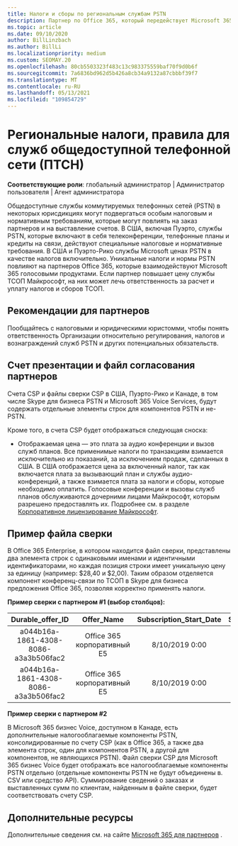 ```yaml
---
title: Налоги и сборы по региональным службам PSTN
description: Партнер по Office 365, который передействует Microsoft 365 голосовыми продуктами, может подвергаться региональным налогам, платам или нормативным требованиям для служб PSTN.
ms.topic: article
ms.date: 09/10/2020
author: BillLinzbach
ms.author: BillLi
ms.localizationpriority: medium
ms.custom: SEOMAY.20
ms.openlocfilehash: 80cb5503323f483c13c983375559baf70f9d0b6f
ms.sourcegitcommit: 7a6836bd962d5b426a8cb34a9132a87cbbbf39f7
ms.translationtype: MT
ms.contentlocale: ru-RU
ms.lasthandoff: 05/13/2021
ms.locfileid: "109854729"
---
```

# <a name="regional-taxes-regulations-for-public-switched-telephone-network-ptsn-services"></a>Региональные налоги, правила для служб общедоступной телефонной сети (ПТСН)

**Соответствующие роли**: глобальный администратор | Администратор пользователя | Агент администратора

Общедоступные службы коммутируемых телефонных сетей (PSTN) в некоторых юрисдикциях могут подвергаться особым налоговым и нормативным требованиям, которые могут повлиять на заказ партнеров и на выставление счетов. В США, включая Пуэрто, службы PSTN, которые включают в себя телеконференции, телефонные планы и кредиты на связи, действуют специальные налоговые и нормативные требования. В США и Пуэрто-Рико службы Microsoft ценах PSTN в качестве налогов включительно.  Уникальные налоги и нормы PSTN повлияют на партнеров Office 365, которые взаимодействуют Microsoft 365 голосовыми продуктами.  Если партнер повышает цену службы ТСОП Майкрософт, на них может лечь ответственность за расчет и уплату налогов и сборов ТСОП.

## <a name="partner-recommendations"></a>Рекомендации для партнеров

Пообщайтесь с налоговыми и юридическими юристомми, чтобы понять ответственность Организации относительно регулирования, налогов и вознаграждений служб PSTN и других потенциальных обязательств.

## <a name="invoice-presentation-and-partner-reconciliation-file"></a>Счет презентации и файл согласования партнеров

Счета CSP и файлы сверки CSP в США, Пуэрто-Рико и Канаде, в том числе Skype для бизнеса PSTN и Microsoft 365 Voice Services, будут содержать отдельные элементы строк для компонентов PSTN и не-PSTN.

Кроме того, в счета CSP будет отображаться следующая сноска:

* Отображаемая цена — это плата за аудио конференции и вызов служб планов.  Все применимые налоги по транзакциям взимается исключительно из показаний, за исключением продаж, сделанных в США.  В США отображается цена за включенный налог, так как включается плата за вызывающий план и службы аудио-конференций, а также взимается плата за налоги и сборы, которые необходимо оплатить.  Голосовые конференции и вызовы служб планов обслуживаются дочерними лицами Майкрософт, которым разрешено предоставлять их.  Подробнее см. в разделе [Корпоративное лицензирование Майкрософт](https://go.microsoft.com/fwlink/?LinkId=690247).

## <a name="reconciliation-file-example"></a>Пример файла сверки

В Office 365 Enterprise, в котором находится файл сверки, представлены два элемента строк с одинаковыми именами и идентичными идентификаторами, но каждая позиция строки имеет уникальную цену за единицу (например: $28,40 и $2,00). Таким образом отделяется компонент конференц-связи по ТСОП в Skype для бизнеса предложения Office 365, позволяя корректно применять налоги.

**Пример сверки с партнером #1 (выбор столбцов):**

|**Durable_offer_ID**|**Offer_Name**|**Subscription_Start_Date**|**Subscription_End_Date**|**Charge_Start_Date**|**Charge_End_Date**|**Charge_Type**|**Unit_Price**|
|:----:|:----:|:----:|:----:|:----:|:----:|:----:|:----:|
|a044b16a-1861-4308-8086-a3a3b506fac2   |Office 365 корпоративный E5   |8/10/2019 0:00   |8/11/2019 0:00   |8/11/2019 0:00|9/10/2019 0:00   |Оплата цикла   |28,4   |
|a044b16a-1861-4308-8086-a3a3b506fac2   |Office 365 корпоративный E5   |8/10/2019 0:00   |8/11/2019 0:00   |8/11/2019 0:00   |9/10/2019 0:00   |Оплата цикла   |2,00   |

**Пример сверки с партнером #2**

В Microsoft 365 бизнес Voice, доступном в Канаде, есть дополнительные налогооблагаемые компоненты PSTN, консолидированные по счету CSP (как в Office 365, а также два элемента строк, один для компонентов PSTN, а другой для компонентов, не являющихся PSTN).  Файл сверки CSP для Microsoft 365 бизнес Voice будет отображать все налогооблагаемые компоненты PSTN отдельно (отдельные компоненты PSTN не будут объединены в. CSV или средство API).  Суммирование сведений о заказах и выставленных сумм по клиентам, найденным в файле сверки, будет соответствовать счету CSP.

## <a name="additional-resources"></a>Дополнительные ресурсы
Дополнительные сведения см. на сайте [Microsoft 365 для партнеров](https://www.microsoft.com/microsoft-365/partners/) .

